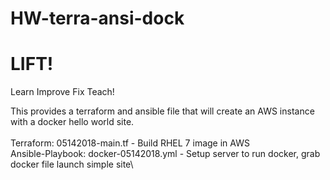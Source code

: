 # HW-terra-ansi-dock
# LIFT!
Learn Improve Fix Teach!  

This provides a terraform and ansible file that will create an AWS instance with a docker hello world site.\
\
Terraform: 05142018-main.tf - Build RHEL 7 image in AWS\
Ansible-Playbook: docker-05142018.yml - Setup server to run docker, grab docker file launch simple site\
